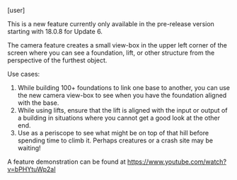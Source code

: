 [user]

This is a new feature currently only available in the pre-release version starting with 18.0.8 for Update 6.

The camera feature creates a small view-box in the upper left corner of the screen where you can see a foundation, lift, or other structure from the perspective of the furthest object.

Use cases:

1) While building 100+ foundations to link one base to another, you can use the new camera view-box to see when you have the foundation aligned with the base.
2) While using lifts, ensure that the lift is aligned with the input or output of a building in situations where you cannot get a good look at the other end.
3) Use as a periscope to see what might be on top of that hill before spending time to climb it.  Perhaps creatures or a crash site may be waiting!

A feature demonstration can be found at <https://www.youtube.com/watch?v=bPHYtuWp2aI>
